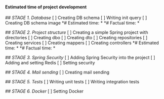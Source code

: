 #### Estimated time of project development
*## STAGE 1. Database*
    [ ] Creating DB schema
    [ ] Writing init query
    [ ] Creating DB schema image
    *# Estimated time: *
    *# Factual time: *
    
*## STAGE 2. Project structure*
    [ ] Creating a simple Spring project with directories
    [ ] Creating dbo
    [ ] Creating dto
    [ ] Creating repositories
    [ ] Creating services
    [ ] Creating mappers
    [ ] Creating controllers
    *# Estimated time: *
    *# Factual time: *

*## STAGE 3. Spring Security*
    [ ] Adding Spring Security into the project
    [ ] Adding and setting Redis
    [ ] Setting security

*## STAGE 4. Mail sending*
    [ ] Creating mail sending

*## STAGE 5. Tests*
    [ ] Writing unit tests
    [ ] Writing integration tests

*## STAGE 6. Docker*
    [ ] Setting Docker




